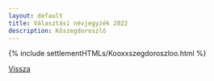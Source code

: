 ```yaml
---
layout: default
title: Választási névjegyzék 2022
description: Kőszegdoroszló
---
```


{% include settlementHTMLs/Kooxxszegdoroszloo.html %}

[Vissza](../)
